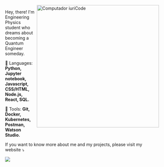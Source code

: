 <img src="https://raw.githubusercontent.com/MicaelliMedeiros/micaellimedeiros/master/image/computer-illustration.png" min-width="400px" max-width="400px" width="400px" align="right" alt="Computador iuriCode">

<p align="left"> 
  Hey, there! 
  I'm Engineering Physics student who dreams about becoming a Quantum Engineer someday. 
</p>

<p align="left">
  🦄 Languages: <strong>Python, Jupyter notebook, Javascript, CSS/HTML, Node.js, React, SQL. </strong>
</p>

<p align="left">
  💼 Tools: <strong>Git, Docker, Kubernetes, Postman, Watson Studio. </strong>
</p>

<p align="left">
  If you want to know more about me and my projects, please visit my website ⤵️
</p>

<p align="left">
  <a href="https://nferrazzo.com" alt="Gmail">
  <img src="https://raw.githubusercontent.com/nataliaferrazzo/nataliaferrazzo/main/Portfolio/Public/social-image.png" /></a>
</p>  

